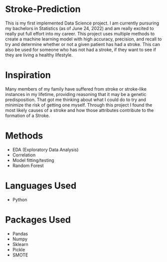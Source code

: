 # Stroke-Prediction
This is my first implemented Data Science project. I am currently pursuring my bachelors in Statistics (as of June 24, 2022) and am really excited to really put full effort into my career. This project uses multiple methods to create a machine learning model with high accuracy, precision, and recall to try and determine whether or not a given patient has had a stroke. This can also be used for someone who has not had a stroke, if they want to see if they are living a healthy lifestyle.


# Inspiration
Many members of my family have suffered from stroke or stroke-like instances in my lifetime, providing reasoning that it may be a genetic predisposition. That got me thinking about what I could do to try and minimize the risk of getting one myself. Through this project I found the most likely causes of a stroke and how those attributes contribute to the formation of a Stroke.

# Methods
- EDA (Exploratory Data Analysis)
- Correlation
- Model fitting/testing
- Random Forest

# Languages Used
- Python

# Packages Used
- Pandas
- Numpy
- Sklearn
- Pickle
- SMOTE

